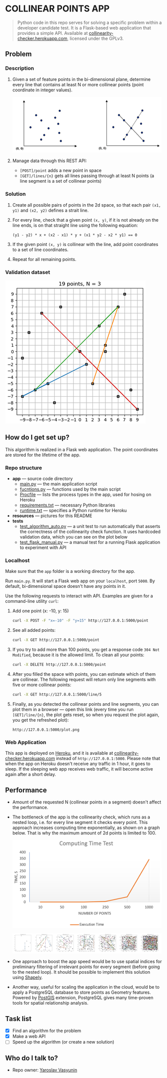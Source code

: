 # COLLINEAR POINTS APP

> Python code in this repo serves for solving a specific problem within a developer candidate test. It is a Flask-based web application that provides a simple API. Available at [collinearity-checker.herokuapp.com](https://collinearity-checker.herokuapp.com/), licensed under the GPLv3. 

## Problem

### Description

1. Given a set of feature points in the bi-dimensional plane, determine every line that contains at least N or more collinear points (point coordinate in integer values).

   ![Testing plot](resources/test_plot.png)

2. Manage data through this REST API:

   - `[POST]/point` adds a new point in space
   - `[GET]/lines/{n}` gets all lines passing through at least N points (a line segment is a set of collinear points)

### Solution

1. Create all possible pairs of points in the 2d space, so that each pair `(x1, y1)` and `(x2, y2)` defines a strait line. 

2. For every line, check that a given point `(x, y)`, if it is not already on the line ends, is on that straight line using the following equation:
    ```
    (y1 - y2) * x + (x2 - x1) * y + (x1 * y2 - x2 * y1) == 0
    ```
3. If the given point `(x, y)` is collinear with the line, add point coordinates to a set of line coordinates.

4. Repeat for all remaining points.

### Validation dataset

![Validation plot](resources/validation_plot.png)

## How do I get set up?

This algorithm is realized in a Flask web application. The point coordinates are stored for the lifetime of the app.

### Repo structure

- **app** — source code directory
  - [main.py](app/main.py) — the main application script
  - [fucntions.py](app/fucntions.py) — functions used by the main script
  - [Procfile](app/Procfile) — lists the process types in the app, used for hosing on Heroku
  - [requirements.txt](app/requirements.txt) — necessary Python libraries
  - [runtime.txt](app/runtime.txt) — specifies a Python runtime for Heroku
- **resources** — pictures for this README
- **tests**
  - [test_algorithm_auto.py](tests/test_algorithm_auto.py) — a unit test to run automatically that asserts the correctness of the collinearity check function. It uses hardcoded validation data, which you can see on the plot below
  - [test_flask_manual.py](tests/test_flask_manual.py) — a manual test for a running Flask application to experiment with API

### Localhost

Make sure that the `app` folder is a working directory for the app.

Run `main.py`. It will start a Flask web app on your `localhost`, port `5000`. By default, bi-dimensional space doesn't have any points in it.

Use the following requests to interact with API. Examples are given for a command-line utility `curl`:

1. Add one point (x: -10, y: 15)
   ```bash
   curl -X POST -F "x=-10" -F "y=15" http://127.0.0.1:5000/point
   ```

2. See all added points:
   ```bash
   curl -X GET http://127.0.0.1:5000/point
   ```

3. If you try to add more than 100 points, you get a response code `304 Not Modified`, because it is the allowed limit. To clean all your points:
   ```bash
   curl -X DELETE http://127.0.0.1:5000/point
   ```

4. After you filled the space with points, you can estimate which of them are collinear. The following request will return only line segments with five or more collinear points:
   ```bash
   curl -X GET http://127.0.0.1:5000/line/5
   ```

5. Finally, as you detected the collinear points and line segments, you can plot them in a browser — open this link (every time you run `[GET]/line/{n}`, the plot gets reset, so when you request the plot again, you get the refreshed plot):
   ```
   http://127.0.0.1:5000/plot.png
   ```

### Web Application

This app is deployed on [Heroku](https://www.heroku.com), and it is available at [collinearity-checker.herokuapp.com](https://collinearity-checker.herokuapp.com/) instead of `http://127.0.0.1:5000`. Please note that when the app on Heroku doesn't receive any traffic in 1 hour, it goes to sleep. If the sleeping web app receives web traffic, it will become active again after a short delay.
 
## Performance

- Amount of the requested N (collinear points in a segment) doesn't affect the performance.
- The bottleneck of the app is the collinearity check, which runs as a nested loop, i.e. for every line segment it checks every point. This approach increases computing time exponentially, as shown on a graph below. That is why the maximum amount of 2d points is limited to 100.

    ![Diagrams](resources/execution_test1.png)

    ![Diagrams](resources/execution_test2.png)

- One approach to boost the app speed would be to use spatial indices for preliminary filtering of irrelevant points for every segment (before going to the nested loop). It should be possible to implement this solution using [Shapely](https://pypi.org/project/Shapely/).

- Another way, useful for scaling the application in the cloud, would be to apply a PostgreSQL database to store points as Geometry features. Powered by [PostGIS](http://postgis.net) extension, PostgreSQL gives many time-proven tools for spatial relationship analysis.

## Task list

- [x] Find an algorithm for the problem
- [x] Make a web API
- [ ] Speed up the algorithm (or create a new solution)

## Who do I talk to?

* Repo owner: [Yaroslav Vasyunin](https://www.linkedin.com/in/vasyunin/)
